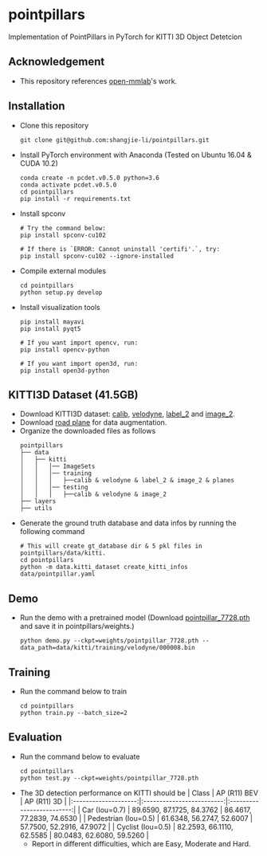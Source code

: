 # pointpillars

Implementation of PointPillars in PyTorch for KITTI 3D Object Detetcion

## Acknowledgement
 - This repository references [open-mmlab](https://github.com/open-mmlab/OpenPCDet)'s work.

## Installation
 - Clone this repository
   ```
   git clone git@github.com:shangjie-li/pointpillars.git
   ```
 - Install PyTorch environment with Anaconda (Tested on Ubuntu 16.04 & CUDA 10.2)
   ```
   conda create -n pcdet.v0.5.0 python=3.6
   conda activate pcdet.v0.5.0
   cd pointpillars
   pip install -r requirements.txt
   ```
 - Install spconv
   ```
   # Try the command below:
   pip install spconv-cu102
   
   # If there is `ERROR: Cannot uninstall 'certifi'.`, try:
   pip install spconv-cu102 --ignore-installed
   ```
 - Compile external modules
   ```
   cd pointpillars
   python setup.py develop
   ```
 - Install visualization tools
   ```
   pip install mayavi
   pip install pyqt5
   
   # If you want import opencv, run:
   pip install opencv-python
   
   # If you want import open3d, run:
   pip install open3d-python
   ```

## KITTI3D Dataset (41.5GB)
 - Download KITTI3D dataset: [calib](https://s3.eu-central-1.amazonaws.com/avg-kitti/data_object_calib.zip), [velodyne](https://s3.eu-central-1.amazonaws.com/avg-kitti/data_object_velodyne.zip), [label_2](https://s3.eu-central-1.amazonaws.com/avg-kitti/data_object_label_2.zip) and [image_2](https://s3.eu-central-1.amazonaws.com/avg-kitti/data_object_image_2.zip).
 - Download [road plane](https://drive.google.com/file/d/1d5mq0RXRnvHPVeKx6Q612z0YRO1t2wAp/view?usp=sharing) for data augmentation.
 - Organize the downloaded files as follows
   ```
   pointpillars
   ├── data
   │   ├── kitti
   │   │   │── ImageSets
   │   │   │── training
   │   │   │   ├──calib & velodyne & label_2 & image_2 & planes
   │   │   │── testing
   │   │   │   ├──calib & velodyne & image_2
   ├── layers
   ├── utils
   ```
 - Generate the ground truth database and data infos by running the following command
   ```
   # This will create gt_database dir & 5 pkl files in pointpillars/data/kitti.
   cd pointpillars
   python -m data.kitti_dataset create_kitti_infos data/pointpillar.yaml
   ```

## Demo
 - Run the demo with a pretrained model (Download [pointpillar_7728.pth](https://drive.google.com/file/d/1wMxWTpU1qUoY3DsCH31WJmvJxcjFXKlm/view?usp=sharing) and save it in pointpillars/weights.)
   ```
   python demo.py --ckpt=weights/pointpillar_7728.pth --data_path=data/kitti/training/velodyne/000008.bin
   ```

## Training
 - Run the command below to train
   ```
   cd pointpillars
   python train.py --batch_size=2
   ```

## Evaluation
 - Run the command below to evaluate
   ```
   cd pointpillars
   python test.py --ckpt=weights/pointpillar_7728.pth
   ```
 - The 3D detection performance on KITTI should be
   | Class                | AP (R11) BEV              | AP (R11) 3D               |
   |:--------------------:|:-------------------------:|:-------------------------:|
   | Car (Iou=0.7)        | 89.6590, 87.1725, 84.3762 | 86.4617, 77.2839, 74.6530 |
   | Pedestrian (Iou=0.5) | 61.6348, 56.2747, 52.6007 | 57.7500, 52.2916, 47.9072 |
   | Cyclist (Iou=0.5)    | 82.2593, 66.1110, 62.5585 | 80.0483, 62.6080, 59.5260 |
    * Report in different difficulties, which are Easy, Moderate and Hard.
